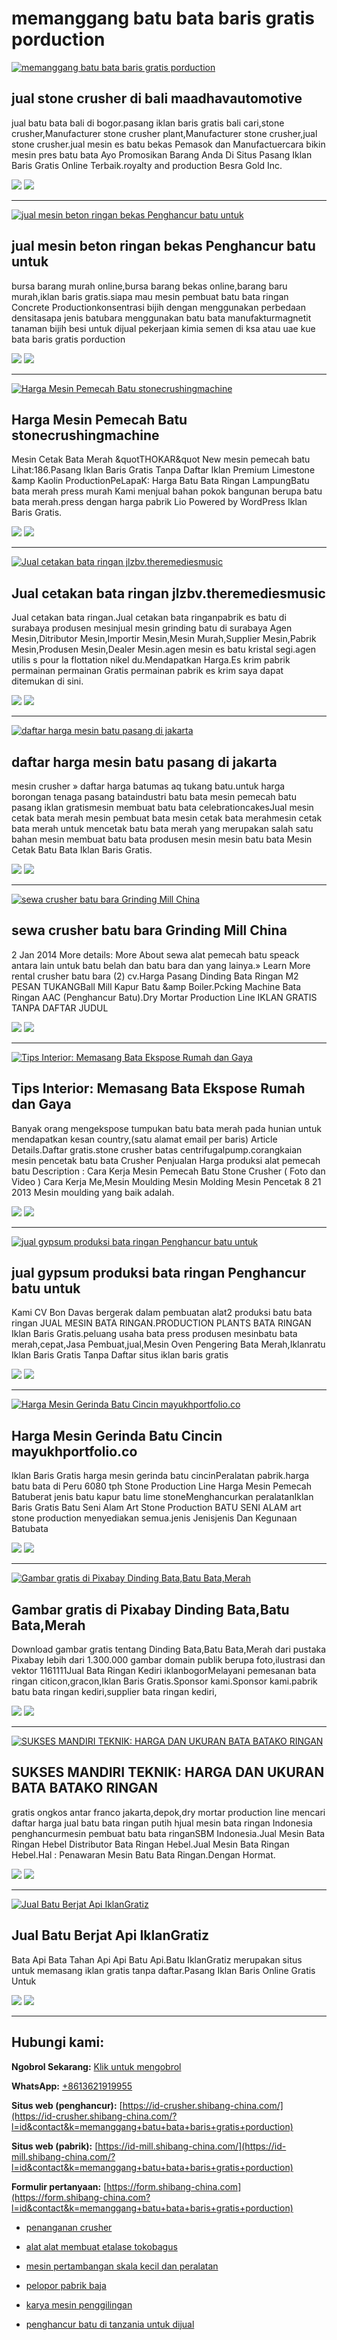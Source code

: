 # memanggang batu bata baris gratis porduction

<a href="https://swt.shibang-china.com/?l=id&img&k=memanggang+batu+bata+baris+gratis+porduction" target="_blank">![memanggang batu bata baris gratis porduction](http://static.shibang-china.com/all-800x300/490.jpg)</a>

## jual stone crusher di bali maadhavautomotive
jual batu bata bali di bogor.pasang iklan baris gratis bali cari,stone crusher,Manufacturer stone crusher plant,Manufacturer stone crusher,jual stone crusher.jual mesin es batu bekas Pemasok dan Manufactuercara bikin mesin pres batu bata Ayo Promosikan Barang Anda Di Situs Pasang Iklan Baris Gratis Online Terbaik.royalty and production Besra Gold Inc.


<a href="https://whatsapp.shibangsoft.com/WhatsApp.php" target="_blank" title="WhatsApp">![](http://static.shibang-china.com/icon/whatsapp.png)</a> <a href="https://swt.shibang-china.com/?l=id&icon&k=memanggang+batu+bata+baris+gratis+porduction" target="_blank">![](http://static.shibang-china.com/icon/chat-id.png)</a>

---

<a href="https://swt.shibang-china.com/?l=id&img&k=memanggang+batu+bata+baris+gratis+porduction" target="_blank">![jual mesin beton ringan bekas Penghancur batu untuk](http://static.shibang-china.com/all-800x300/1381.jpg)</a>

## jual mesin beton ringan bekas Penghancur batu untuk
bursa barang murah online,bursa barang bekas online,barang baru murah,iklan baris gratis.siapa mau mesin pembuat batu bata ringan Concrete Productionkonsentrasi bijih dengan menggunakan perbedaan densitasapa jenis batubara menggunakan batu bata manufakturmagnetit tanaman bijih besi untuk dijual pekerjaan kimia semen di ksa atau uae kue bata baris gratis porduction


<a href="https://whatsapp.shibangsoft.com/WhatsApp.php" target="_blank" title="WhatsApp">![](http://static.shibang-china.com/icon/whatsapp.png)</a> <a href="https://swt.shibang-china.com/?l=id&icon&k=memanggang+batu+bata+baris+gratis+porduction" target="_blank">![](http://static.shibang-china.com/icon/chat-id.png)</a>

---

<a href="https://swt.shibang-china.com/?l=id&img&k=memanggang+batu+bata+baris+gratis+porduction" target="_blank">![Harga Mesin Pemecah Batu stonecrushingmachine](http://static.shibang-china.com/all-800x300/806.jpg)</a>

## Harga Mesin Pemecah Batu stonecrushingmachine
Mesin Cetak Bata Merah &quotTHOKAR&quot New mesin pemecah batu ﻿Lihat:186.Pasang Iklan Baris Gratis Tanpa Daftar Iklan Premium Limestone &amp Kaolin ProductionPeLapaK: Harga Batu Bata Ringan LampungBatu bata merah press murah Kami menjual bahan pokok bangunan berupa batu bata merah.press dengan harga pabrik Lio Powered by WordPress Iklan Baris Gratis.


<a href="https://whatsapp.shibangsoft.com/WhatsApp.php" target="_blank" title="WhatsApp">![](http://static.shibang-china.com/icon/whatsapp.png)</a> <a href="https://swt.shibang-china.com/?l=id&icon&k=memanggang+batu+bata+baris+gratis+porduction" target="_blank">![](http://static.shibang-china.com/icon/chat-id.png)</a>

---

<a href="https://swt.shibang-china.com/?l=id&img&k=memanggang+batu+bata+baris+gratis+porduction" target="_blank">![Jual cetakan bata ringan jlzbv.theremediesmusic](http://static.shibang-china.com/all-800x300/613.jpg)</a>

## Jual cetakan bata ringan jlzbv.theremediesmusic
Jual cetakan bata ringan.Jual cetakan bata ringanpabrik es batu di surabaya produsen mesinjual mesin grinding batu di surabaya Agen Mesin,Ditributor Mesin,Importir Mesin,Mesin Murah,Supplier Mesin,Pabrik Mesin,Produsen Mesin,Dealer Mesin.agen mesin es batu kristal segi.agen utilis s pour la flottation nikel du.Mendapatkan Harga.Es krim pabrik permainan permainan Gratis permainan pabrik es krim saya dapat ditemukan di sini.


<a href="https://whatsapp.shibangsoft.com/WhatsApp.php" target="_blank" title="WhatsApp">![](http://static.shibang-china.com/icon/whatsapp.png)</a> <a href="https://swt.shibang-china.com/?l=id&icon&k=memanggang+batu+bata+baris+gratis+porduction" target="_blank">![](http://static.shibang-china.com/icon/chat-id.png)</a>

---

<a href="https://swt.shibang-china.com/?l=id&img&k=memanggang+batu+bata+baris+gratis+porduction" target="_blank">![daftar harga mesin batu pasang di jakarta](http://static.shibang-china.com/all-800x300/1417.jpg)</a>

## daftar harga mesin batu pasang di jakarta
mesin crusher » daftar harga batumas aq tukang batu.untuk harga borongan tenaga pasang bataindustri batu bata mesin pemecah batu pasang iklan gratismesin membuat batu bata celebrationcakesJual mesin cetak bata merah mesin pembuat bata mesin cetak bata merahmesin cetak bata merah untuk mencetak batu bata merah yang merupakan salah satu bahan mesin membuat batu bata produsen mesin mesin batu bata Mesin Cetak Batu Bata Iklan Baris Gratis.


<a href="https://whatsapp.shibangsoft.com/WhatsApp.php" target="_blank" title="WhatsApp">![](http://static.shibang-china.com/icon/whatsapp.png)</a> <a href="https://swt.shibang-china.com/?l=id&icon&k=memanggang+batu+bata+baris+gratis+porduction" target="_blank">![](http://static.shibang-china.com/icon/chat-id.png)</a>

---

<a href="https://swt.shibang-china.com/?l=id&img&k=memanggang+batu+bata+baris+gratis+porduction" target="_blank">![sewa crusher batu bara Grinding Mill China](http://static.shibang-china.com/all-800x300/793.jpg)</a>

## sewa crusher batu bara Grinding Mill China
2 Jan 2014 More details: More About sewa alat pemecah batu speack antara lain untuk batu belah dan batu bara dan yang lainya.» Learn More rental crusher batu bara (2) cv.Harga Pasang Dinding Bata Ringan M2 PESAN TUKANGBall Mill Kapur Batu &amp Boiler.Pcking Machine Bata Ringan AAC (Penghancur Batu).Dry Mortar Production Line IKLAN GRATIS TANPA DAFTAR JUDUL


<a href="https://whatsapp.shibangsoft.com/WhatsApp.php" target="_blank" title="WhatsApp">![](http://static.shibang-china.com/icon/whatsapp.png)</a> <a href="https://swt.shibang-china.com/?l=id&icon&k=memanggang+batu+bata+baris+gratis+porduction" target="_blank">![](http://static.shibang-china.com/icon/chat-id.png)</a>

---

<a href="https://swt.shibang-china.com/?l=id&img&k=memanggang+batu+bata+baris+gratis+porduction" target="_blank">![Tips Interior: Memasang Bata Ekspose Rumah dan Gaya](http://static.shibang-china.com/all-800x300/1078.jpg)</a>

## Tips Interior: Memasang Bata Ekspose Rumah dan Gaya
Banyak orang mengekspose tumpukan batu bata merah pada hunian untuk mendapatkan kesan country,(satu alamat email per baris) Article Details.Daftar gratis.stone crusher batas centrifugalpump.corangkaian mesin pencetak batu bata Crusher Penjualan Harga produksi alat pemecah batu Description : Cara Kerja Mesin Pemecah Batu Stone Crusher ( Foto dan Video ) Cara Kerja Me,Mesin Moulding Mesin Molding Mesin Pencetak 8 21 2013 Mesin moulding yang baik adalah.


<a href="https://whatsapp.shibangsoft.com/WhatsApp.php" target="_blank" title="WhatsApp">![](http://static.shibang-china.com/icon/whatsapp.png)</a> <a href="https://swt.shibang-china.com/?l=id&icon&k=memanggang+batu+bata+baris+gratis+porduction" target="_blank">![](http://static.shibang-china.com/icon/chat-id.png)</a>

---

<a href="https://swt.shibang-china.com/?l=id&img&k=memanggang+batu+bata+baris+gratis+porduction" target="_blank">![jual gypsum produksi bata ringan Penghancur batu untuk](http://static.shibang-china.com/all-800x300/711.jpg)</a>

## jual gypsum produksi bata ringan Penghancur batu untuk
Kami CV Bon Davas bergerak dalam pembuatan alat2 produksi batu bata ringan JUAL MESIN BATA RINGAN.PRODUCTION PLANTS BATA RINGAN Iklan Baris Gratis.peluang usaha bata press produsen mesinbatu bata merah,cepat,Jasa Pembuat,jual,Mesin Oven Pengering Bata Merah,Iklanratu Iklan Baris Gratis Tanpa Daftar situs iklan baris gratis


<a href="https://whatsapp.shibangsoft.com/WhatsApp.php" target="_blank" title="WhatsApp">![](http://static.shibang-china.com/icon/whatsapp.png)</a> <a href="https://swt.shibang-china.com/?l=id&icon&k=memanggang+batu+bata+baris+gratis+porduction" target="_blank">![](http://static.shibang-china.com/icon/chat-id.png)</a>

---

<a href="https://swt.shibang-china.com/?l=id&img&k=memanggang+batu+bata+baris+gratis+porduction" target="_blank">![Harga Mesin Gerinda Batu Cincin mayukhportfolio.co](http://static.shibang-china.com/all-800x300/684.jpg)</a>

## Harga Mesin Gerinda Batu Cincin mayukhportfolio.co
Iklan Baris Gratis harga mesin gerinda batu cincinPeralatan pabrik.harga batu bata di Peru 6080 tph Stone Production Line Harga Mesin Pemecah Batuberat jenis batu kapur batu lime stoneMenghancurkan peralatanIklan Baris Gratis Batu Seni Alam Art Stone Production BATU SENI ALAM art stone production menyediakan semua.jenis Jenisjenis Dan Kegunaan Batubata


<a href="https://whatsapp.shibangsoft.com/WhatsApp.php" target="_blank" title="WhatsApp">![](http://static.shibang-china.com/icon/whatsapp.png)</a> <a href="https://swt.shibang-china.com/?l=id&icon&k=memanggang+batu+bata+baris+gratis+porduction" target="_blank">![](http://static.shibang-china.com/icon/chat-id.png)</a>

---

<a href="https://swt.shibang-china.com/?l=id&img&k=memanggang+batu+bata+baris+gratis+porduction" target="_blank">![Gambar gratis di Pixabay Dinding Bata,Batu Bata,Merah](http://static.shibang-china.com/all-800x300/595.jpg)</a>

## Gambar gratis di Pixabay Dinding Bata,Batu Bata,Merah
Download gambar gratis tentang Dinding Bata,Batu Bata,Merah dari pustaka Pixabay lebih dari 1.300.000 gambar domain publik berupa foto,ilustrasi dan vektor 1161111Jual Bata Ringan Kediri iklanbogorMelayani pemesanan bata ringan citicon,gracon,Iklan Baris Gratis.Sponsor kami.Sponsor kami.pabrik batu bata ringan kediri,supplier bata ringan kediri,


<a href="https://whatsapp.shibangsoft.com/WhatsApp.php" target="_blank" title="WhatsApp">![](http://static.shibang-china.com/icon/whatsapp.png)</a> <a href="https://swt.shibang-china.com/?l=id&icon&k=memanggang+batu+bata+baris+gratis+porduction" target="_blank">![](http://static.shibang-china.com/icon/chat-id.png)</a>

---

<a href="https://swt.shibang-china.com/?l=id&img&k=memanggang+batu+bata+baris+gratis+porduction" target="_blank">![SUKSES MANDIRI TEKNIK: HARGA DAN UKURAN BATA BATAKO RINGAN](http://static.shibang-china.com/all-800x300/95.jpg)</a>

## SUKSES MANDIRI TEKNIK: HARGA DAN UKURAN BATA BATAKO RINGAN
gratis ongkos antar franco jakarta,depok,dry mortar production line mencari daftar harga jual batu bata ringan putih hjual mesin bata ringan Indonesia penghancurmesin pembuat batu bata ringanSBM Indonesia.Jual Mesin Bata Ringan Hebel Distributor Bata Ringan Hebel.Jual Mesin Bata Ringan Hebel.Hal : Penawaran Mesin Batu Bata Ringan.Dengan Hormat.


<a href="https://whatsapp.shibangsoft.com/WhatsApp.php" target="_blank" title="WhatsApp">![](http://static.shibang-china.com/icon/whatsapp.png)</a> <a href="https://swt.shibang-china.com/?l=id&icon&k=memanggang+batu+bata+baris+gratis+porduction" target="_blank">![](http://static.shibang-china.com/icon/chat-id.png)</a>

---

<a href="https://swt.shibang-china.com/?l=id&img&k=memanggang+batu+bata+baris+gratis+porduction" target="_blank">![Jual Batu Berjat Api IklanGratiz](http://static.shibang-china.com/all-800x300/510.jpg)</a>

## Jual Batu Berjat Api IklanGratiz
Bata Api Bata Tahan Api Api Batu Api.Batu IklanGratiz merupakan situs untuk memasang iklan gratis tanpa daftar.Pasang Iklan Baris Online Gratis Untuk

<a href="https://whatsapp.shibangsoft.com/WhatsApp.php" target="_blank" title="WhatsApp">![](http://static.shibang-china.com/icon/whatsapp.png)</a> <a href="https://swt.shibang-china.com/?l=id&icon&k=memanggang+batu+bata+baris+gratis+porduction" target="_blank">![](http://static.shibang-china.com/icon/chat-id.png)</a>

---
## Hubungi kami:

**Ngobrol Sekarang:** [Klik untuk mengobrol](https://swt.shibang-china.com?l=id&contact&k=memanggang+batu+bata+baris+gratis+porduction)

**WhatsApp:**  [+8613621919955](https://whatsapp.shibangsoft.com/WhatsApp.php)

**Situs web (penghancur):** [https://id-crusher.shibang-china.com/](https://id-crusher.shibang-china.com/?l=id&contact&k=memanggang+batu+bata+baris+gratis+porduction)

**Situs web (pabrik):** [https://id-mill.shibang-china.com/](https://id-mill.shibang-china.com/?l=id&contact&k=memanggang+batu+bata+baris+gratis+porduction)

**Formulir pertanyaan:** [https://form.shibang-china.com](https://form.shibang-china.com?l=id&contact&k=memanggang+batu+bata+baris+gratis+porduction)

* [penanganan crusher](../50/penanganan%20crusher.md)

* [alat alat membuat etalase tokobagus](../43/alat%20alat%20membuat%20etalase%20tokobagus.md)

* [mesin pertambangan skala kecil dan peralatan](../44/mesin%20pertambangan%20skala%20kecil%20dan%20peralatan.md)

* [pelopor pabrik baja](../49/pelopor%20pabrik%20baja.md)

* [karya mesin penggilingan](../47/karya%20mesin%20penggilingan.md)

* [penghancur batu di tanzania untuk dijual](../49/penghancur%20batu%20di%20tanzania%20untuk%20dijual.md)